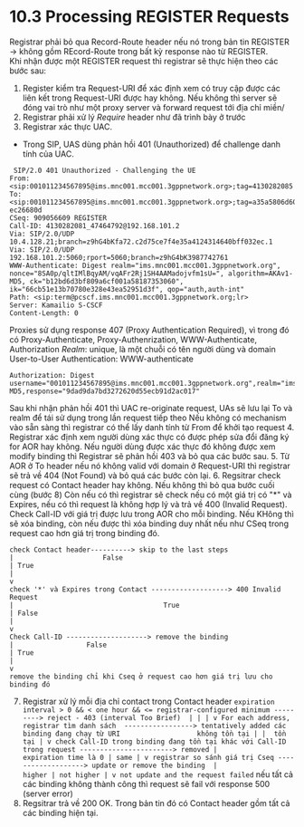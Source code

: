 # 10.3 Processing REGISTER Requests
Registrar phải bỏ qua Record-Route header nếu nó trong bản tin REGISTER -> không gồm REcord-Route trong bất kỳ response nào từ REGISTER. \
Khi nhận được một REGISTER request thì registrar sẽ thực hiện theo các bước sau: 
1. Register kiểm tra Request-URI để xác định xem có truy cập được các liên kết trong Request-URI được hay không. Nếu không thì server sẽ đóng vai trò như một proxy server và forward request tới địa chỉ miền/
2. Registrar phải xử lý *Require* header như đã trình bày ở trước
3. Registrar xác thực UAC. 
  - Trong SIP, UAS dùng phản hồi 401 (Unauthorized) để challenge danh tính của UAC. 
   ```
    SIP/2.0 401 Unauthorized - Challenging the UE
  From: <sip:001011234567895@ims.mnc001.mcc001.3gppnetwork.org>;tag=4130282085
  To: <sip:001011234567895@ims.mnc001.mcc001.3gppnetwork.org>;tag=a35a5806d6040414c4d26ea88c1e71a0-ec26680d
  CSeq: 909056609 REGISTER
  Call-ID: 4130282081_47464792@192.168.101.2
  Via: SIP/2.0/UDP 10.4.128.21;branch=z9hG4bKfa72.c2d75ce7f4e35a4124314640bff032ec.1
  Via: SIP/2.0/UDP 192.168.101.2:5060;rport=5060;branch=z9hG4bK3987742761
  WWW-Authenticate: Digest realm="ims.mnc001.mcc001.3gppnetwork.org",    nonce="8SA0p/qltIMlBqyAM/vqAFr2Rj1SH4AAMadojvfm1sU=", algorithm=AKAv1-MD5, ck="b12bd6d3bf809a6cf001a58187353060", ik="66cb51e13b70780e328e43ea52951d3f", qop="auth,auth-int"
  Path: <sip:term@pcscf.ims.mnc001.mcc001.3gppnetwork.org;lr>
  Server: Kamailio S-CSCF
  Content-Length: 0
  ```
  Proxies sử dụng response 407 (Proxy Authentication Required), vì trong đó có Proxy-Authenticate, Proxy-Authenrization, WWW-Authenticate, Authorization 
  *Realm*: unique, là một chuỗi có tên người dùng và domain 
  User-to-User Authentication: WWW-authenticate 
  ```
  Authorization: Digest username="001011234567895@ims.mnc001.mcc001.3gppnetwork.org",realm="ims.mnc001.mcc001.3gppnetwork.org",uri="sip:ims.mnc001.mcc001.3gppnetwork.org",qop=auth,nonce="8SA0p/qltIMlBqyAM/vqAFr2Rj1SH4AAMadojvfm1sU=",nc=00000001,cnonce="4130282079",algorithm=AKAv1-MD5,response="9dad9da7bd3272620d55ecb91d2ac017"
  ```
  Sau khi nhận phản hồi 401 thì UAC re-originate request, UAs sẽ lưu lại To và realm để tái sử dụng trong lần request tiếp theo 
Nếu không có mechanism vào sẵn sàng thì registrar có thể lấy danh tính từ From để khởi tạo request
4. Registrar xác định xem người dùng xác thực có được phép sửa đổi đăng ký for AOR hay không. Nếu người dùng được xác thực đó không được xem modify binding thì Registrar sẽ phản hồi 403 và bỏ qua các bước sau. 
5. Từ AOR ở To header nếu nó không valid với domain ở Request-URI thì registrar sẽ trả về 404 (Not Found) và bỏ quá các bước còn lại. 
6. Regsitrar check request có Contact header hay không. Nếu không thì bỏ qua bước cuối cùng (bước 8) 
   Còn nếu có thì registrar sẽ check nếu có một giá trị có "*" và Expires, nếu có thì request là không hợp lý và trả về 400 (Invalid Request). \
   Check Call-ID với giá trị được lưu trong AOR cho mỗi binding. Nếu KHông thì sẽ xóa binding, còn nếu được thì xóa binding duy nhất nếu như CSeq trong request cao hơn giá trị trong binding đó. 
   ```
   check Contact header----------> skip to the last steps 
   |                      False
   | True
   |
   v
   check '*' và Expires trong Contact -------------------> 400 Invalid Request
   |                                     True
   | False
   |
   v
   Check Call-ID --------------------> remove the binding
   |                  False
   | True
   |
   v 
   remove the binding chỉ khi Cseq ở request cao hơn giá trị lưu cho binding đó
   ```
  7. Registrar xử lý mỗi địa chỉ contact trong Contact header 
    ```
    expiration interval > 0 && < one hour && <= registrar-configured minimum ---------> reject - 403 (interval Too Brief) 
    |
    |
    |
    v
    For each address, registrar tìm danh sách  -----------------> tentatively added
    các binding đang chạy từ URI                   không tồn tại
    |
    |  tồn tại
    |
    v
    check Call-ID trong binding đang tồn tại khác với Call-ID trong request -----------------------> removed
    |                                                                          expiration time là 0
    | same
    |
    v
    registrar so sánh giá trị Cseq -------------------> update or remove the binding 
    |                                  higher
    | not higher
    |
    v
    not update and the request failed
    ```
    nếu tất cả các binding không thành công thì request sẽ fail với response 500 (server error) 
  8. Regsitrar trả về 200 OK. Trong bản tin đó có Contact header gồm tất cả các binding hiện tại. 
   


